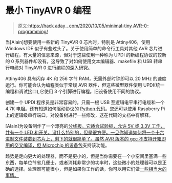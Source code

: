 # 最小 TinyAVR 0 编程

> 原文:[https://hack aday . com/2020/10/05/minimal-tiny AVR-0-programming/](https://hackaday.com/2020/10/05/minimal-tinyavr-0-programming/)

当[Alain]想要使用一些新的 TinyAVR 0 芯片时，特别是 Attiny406，使用 Windows IDE 似乎有些过头了。关于使用简单的命令行工具对其他 AVR 芯片进行编程，有大量的信息来源，但对于这些使用一种称为 UPDI 的新编程协议的较新的 0 系列器件却没有。这导致了对如何使用文本编辑器、makefile 和 USB 转串行电缆对 TinyAVR 0 进行编程的深入研究。

Attiny406 具有闪存 4K 和 256 字节 RAM，无需外部时钟即可以 20 MHz 的速度运行。你可能会认为编程类似于常规 AVR 器件，但这些微型器件使用 UPDI(统一编程和调试接口),它使用 3 个引脚进行编程。旧设备使用不同的协议。

创建一个 UPDI 程序员是非常容易的。只需一根 USB 至逻辑电平串行电缆和一个 4.7K 电阻。还有知道如何驱动协议的 [Python 代码](https://github.com/mraardvark/pyupdi)。您还可以使用 Raspberry Pi 上的逻辑级串行端口，对设备树进行一些修改，这在代码的文档中有解释。

[Alain]为设备制作了一个漂亮的[分线板。它适合试验板，允许 5V 或 3.3V 工作，并有一个 LED 和开关。没什么特别的，但是很方便。一旦你知道如何将一个十六进制文件装载到芯片上，剩下的就很简单了。虽然 AVR 版本的 gcc 不支持开箱即用的交叉编译，但 Microchip 的](https://aisler.net/omzlo/playground/attiny406-dev)[设备包](http://packs.download.atmel.com)支持该功能。

趋势是走向更大的处理器，而不是更小的，但是当你需要在一个小空间里塞满一些东西，每单位节省几便士，或者消耗非常少的功率时，这些微小的处理器可以是正确的选择。处理器可能很小，但是如果你工作的话，你可以用它们做[一些相当大的事情。](https://hackaday.com/2020/01/07/tiny-machine-learning-on-the-attiny85/)